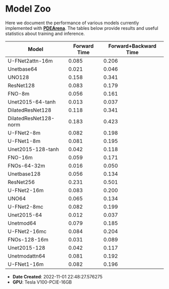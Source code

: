
# Model Zoo

Here we document the performance of various models currently implemented with [**PDEArena**](https://microsoft.github.io/pdearena).
The tables below provide results and useful statistics about training and inference.



| Model | Forward Time | Forward+Backward Time |
| --- | --- | --- |
| U-FNet2attn-16m | 0.085 | 0.206 |
| Unetbase64 | 0.021 | 0.046 |
| UNO128 | 0.158 | 0.341 |
| ResNet128 | 0.083 | 0.179 |
| FNO-8m | 0.056 | 0.161 |
| Unet2015-64-tanh | 0.013 | 0.037 |
| DilatedResNet128 | 0.118 | 0.341 |
| DilatedResNet128-norm | 0.183 | 0.423 |
| U-FNet2-8m | 0.082 | 0.198 |
| U-FNet1-8m | 0.081 | 0.195 |
| Unet2015-128-tanh | 0.042 | 0.118 |
| FNO-16m | 0.059 | 0.171 |
| FNOs-64-32m | 0.016 | 0.050 |
| Unetbase128 | 0.056 | 0.134 |
| ResNet256 | 0.231 | 0.501 |
| U-FNet2-16m | 0.083 | 0.200 |
| UNO64 | 0.065 | 0.134 |
| U-FNet2-8mc | 0.082 | 0.199 |
| Unet2015-64 | 0.012 | 0.037 |
| Unetmod64 | 0.079 | 0.185 |
| U-FNet2-16mc | 0.084 | 0.204 |
| FNOs-128-16m | 0.031 | 0.089 |
| Unet2015-128 | 0.042 | 0.117 |
| Unetmodattn64 | 0.081 | 0.192 |
| U-FNet1-16m | 0.082 | 0.196 |

- **Date Created**: 2022-11-01 22:48:27.576275
- **GPU**: Tesla V100-PCIE-16GB
